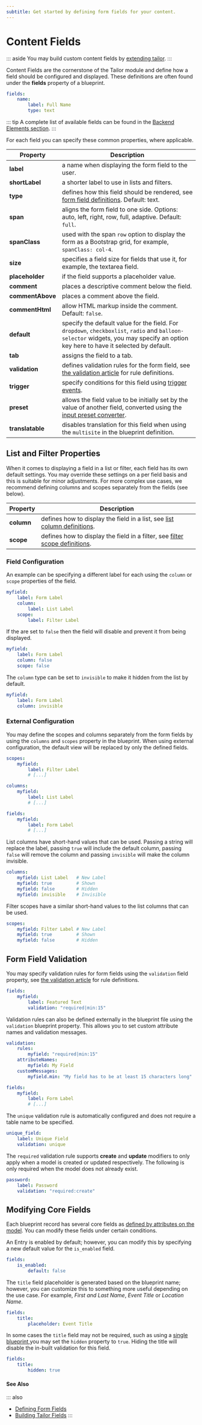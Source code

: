 ```yaml
---
subtitle: Get started by defining form fields for your content.
---
```

# Content Fields

::: aside
You may build custom content fields by [extending tailor](../../extend/tailor-fields.md).
:::

Content Fields are the cornerstone of the Tailor module and define how a field should be configured and displayed. These definitions are often found under the **fields** property of a blueprint.

```yaml
fields:
    name:
        label: Full Name
        type: text
```

::: tip
A complete list of available fields can be found in the [Backend Elements section](../../element/form-fields.md).
:::

For each field you can specify these common properties, where applicable.

Property | Description
------------- | -------------
**label** | a name when displaying the form field to the user.
**shortLabel** | a shorter label to use in lists and filters.
**type** | defines how this field should be rendered, see [form field definitions](../../element/form-fields.md). Default: text.
**span** | aligns the form field to one side. Options: auto, left, right, row, full, adaptive. Default: `full`.
**spanClass** | used with the span `row` option to display the form as a Bootstrap grid, for example, `spanClass: col-4`.
**size** | specifies a field size for fields that use it, for example, the textarea field.
**placeholder** | if the field supports a placeholder value.
**comment** | places a descriptive comment below the field.
**commentAbove** | places a comment above the field.
**commentHtml** | allow HTML markup inside the comment. Default: `false`.
**default** | specify the default value for the field. For `dropdown`, `checkboxlist`, `radio` and `balloon-selector` widgets, you may specify an option key here to have it selected by default.
**tab** | assigns the field to a tab.
**validation** | defines validation rules for the form field, see [the validation article](../../extend/services/validation.md) for rule definitions.
**trigger** | specify conditions for this field using [trigger events](../../element/form-fields.md).
**preset** | allows the field value to be initially set by the value of another field, converted using the [input preset converter](../../element/form-fields.md).
**translatable** | disables translation for this field when using the `multisite` in the blueprint definition.

## List and Filter Properties

When it comes to displaying a field in a list or filter, each field has its own default settings. You may override these settings on a per field basis and this is suitable for minor adjustments. For more complex use cases, we recommend defining columns and scopes separately from the fields (see below).

Property | Description
------------- | -------------
**column** | defines how to display the field in a list, see [list column definitions](../../element/list-columns.md).
**scope** | defines how to display the field in a filter, see [filter scope definitions](../../element/filter-scopes.md).

### Field Configuration

An example can be specifying a different label for each using the `column` or `scope` properties of the field.

```yaml
myfield:
    label: Form Label
    column:
        label: List Label
    scope:
        label: Filter Label
```

If the are set to `false` then the field will disable and prevent it from being displayed.

```yaml
myfield:
    label: Form Label
    column: false
    scope: false
```

The `column` type can be set to `invisible` to make it hidden from the list by default.

```yaml
myfield:
    label: Form Label
    column: invisible
```

### External Configuration

You may define the scopes and columns separately from the form fields by using the `columns` and `scopes` property in the blueprint. When using external configuration, the default view will be replaced by only the defined fields.

```yaml
scopes:
    myfield:
        label: Filter Label
        # [...]

columns:
    myfield:
        label: List Label
        # [...]

fields:
    myfield:
        label: Form Label
        # [...]
```

List columns have short-hand values that can be used. Passing a string will replace the label, passing `true` will include the default column, passing `false` will remove the column and passing `invisible` will make the column invisible.

```yaml
columns:
    myfield: List Label   # New Label
    myfield: true         # Shown
    myfield: false        # Hidden
    myfield: invisible    # Invisible
```

Filter scopes have a similar short-hand values to the list columns that can be used.

```yaml
scopes:
    myfield: Filter Label # New Label
    myfield: true         # Shown
    myfield: false        # Hidden
```

## Form Field Validation

You may specify validation rules for form fields using the `validation` field property, see [the validation article](../../extend/services/validation.md) for rule definitions.

```yaml
fields:
    myfield:
        label: Featured Text
        validation: "required|min:15"
```

Validation rules can also be defined externally in the blueprint file using the `validation` blueprint property. This allows you to set custom attribute names and validation messages.

```yaml
validation:
    rules:
        myfield: "required|min:15"
    attributeNames:
        myfield: My Field
    customMessages:
        myfield.min: "My field has to be at least 15 characters long"

fields:
    myfield:
        label: Form Label
        # [...]
```

The `unique` validation rule is automatically configured and does not require a table name to be specified.

```yaml
unique_field:
    label: Unique Field
    validation: unique
```

The `required` validation rule supports **create** and **update** modifiers to only apply when a model is created or updated respectively. The following is only required when the model does not already exist.

```yaml
password:
    label: Password
    validation: "required:create"
```

## Modifying Core Fields

Each blueprint record has several core fields as [defined by attributes on the model](./models.md). You can modify these fields under certain conditions.

An Entry is enabled by default; however, you can modify this by specifying a new default value for the `is_enabled` field.

```yaml
fields:
    is_enabled:
        default: false
```

The `title` field placeholder is generated based on the blueprint name; however, you can customize this to something more useful depending on the use case. For example, _First and Last Name_, _Event Title_ or _Location Name_.

```yaml
fields:
    title:
        placeholder: Event Title
```

In some cases the `title` field may not be required, such as using a [single blueprint](./blueprints.md),you may set the `hidden` property to `true`. Hiding the title will disable the in-built validation for this field.

```yaml
fields:
    title:
        hidden: true
```

#### See Also

::: also
* [Defining Form Fields](../../element/form-fields.md)
* [Building Tailor Fields](../../extend/tailor-fields.md)
:::
